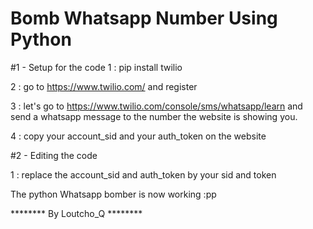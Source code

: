 # Bomb Whatsapp Number Using Python

#1 - Setup for the code
1 : pip install twilio

2 : go to https://www.twilio.com/ and register

3 : let's go to https://www.twilio.com/console/sms/whatsapp/learn and send a whatsapp message to the number the
website is showing you.

4 : copy your account_sid and your auth_token on the website

#2 - Editing the code

1 : replace the account_sid and auth_token by your sid and token

The python Whatsapp bomber is now working :pp

******** By Loutcho_Q ********
